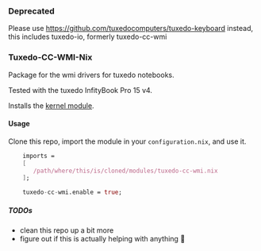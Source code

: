 ### Deprecated

Please use https://github.com/tuxedocomputers/tuxedo-keyboard instead, this includes tuxedo-io, formerly tuxedo-cc-wmi


### Tuxedo-CC-WMI-Nix

Package for the wmi drivers for tuxedo notebooks.

Tested with the tuxedo InfityBook Pro 15 v4.

Installs the [kernel module](https://github.com/tuxedocomputers/tuxedo-cc-wmi).

#### Usage

Clone this repo, import the module in your `configuration.nix`, and use it.

```nix
    imports = 
    [ 
       /path/where/this/is/cloned/modules/tuxedo-cc-wmi.nix
    ];

    tuxedo-cc-wmi.enable = true;
```

##### TODOs

* clean this repo up a bit more
* figure out if this is actually helping with anything :shrug:
